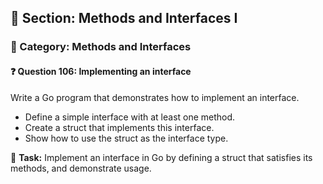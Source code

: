## 📘 Section: Methods and Interfaces I  
### 🔹 Category: Methods and Interfaces  
#### ❓ Question 106: Implementing an interface

Write a Go program that demonstrates how to implement an interface.

- Define a simple interface with at least one method.
- Create a struct that implements this interface.
- Show how to use the struct as the interface type.

🔧 **Task:** Implement an interface in Go by defining a struct that satisfies its methods, and demonstrate usage.
